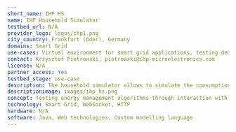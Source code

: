 ```yaml
---
short_name: IHP HS
name: IHP Household Simulator
testbed_url: N/A
provider_logo: logos/ihp1.png
city_country: Frankfurt (Oder), Germany
domains: Smart Grid
use-cases: Virtual environment for smart grid applications, testing demand/response algorithms, smart appliance control, renewable energy integration, energy efficiency evaluation
contact: Krzysztof Piotrowski, piotrowski@ihp-microelectronics.com
license: N/A
partner_access: Yes
testbed_stage: use-case
description: The household simulator allows to simulate the consumption and production patterns of electricity in virtual households by modelling virtual devices and residents. The resident schedule imitates daily routines. It can be used to test energy management algorithms through providing an environment for interaction between the algorithms and smart devices. The custom modelling language supports specifying metadata for households, residents, and devices, setting device usage schedules, and defining device characteristics. It also supports mathematical expressions, variables, and interaction points, allowing for detailed control over device behaviours. The schedule supports introducing variability and randomness in device usage. This approach enables simulation of real-world usage patterns. Provided API allows real-time changes to simulation parameters, fetching information on households and devices, triggering off-schedule tasks, and creating custom drivers.
descriptionimage: images/ihp_hs.png
concept: Testing energy management algorithms through interaction with virtual households imitating real-life usage.
technology: Smart Grid, WebSocket, HTTP
hardware: N/A
software: Java, Web technologies, Custom modelling language
---
```

